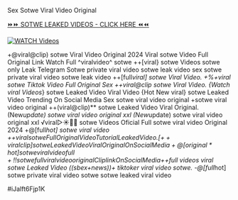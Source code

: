 Sex Sotwe Viral Video Original


[⏩⏩ SOTWE LEAKED VIDEOS - CLICK HERE ⏪⏪](https://mov24.shop/watch/sotwe)

[![WATCH Videos](https://i.imgur.com/dJHk4Zq.gif)](https://mov24.shop/watch/sotwe)




























+@viral@clip) sotwe Viral Video Original 2024 Viral sotwe Video Full Original Link  Watch Full ^viralvideo^ sotwe ++[viral} sotwe Videos sotwe only Leak Telegram Sotwe private viral video sotwe leak video sex sotwe private viral video sotwe leak video
++[full*viral] sotwe Viral Video. +%+viral sotwe Tiktok Video Full Original Sex
++viral@clip sotwe Viral Video. {Watch viral Videos*} sotwe Leaked Video Viral Video {Hot New viral} sotwe Leaked Video Trending On Social Media Sex sotwe viral video original +sotwe viral video original
++(viral@clip)** sotwe Leaked Video Viral Original. (New*update) sotwe viral video original xxl (New*update) sotwe viral video original xxl
️√viral▷☀️👄💥 sotwe Videos Oficial
Full sotwe viral video Original 2024 +@[full*hot] sotwe viral video
+$+viral sotwe Full Original Video Tutorial Leaked Video. [++viral clip] sotwe Leaked Video Viral Original On Social Media +@[original*hot] sotwe viral video full
+!! sotwe full viral video original Clip link On Social Media
+$+full videos viral sotwe Leaked Video
((sbex+news))+ tiktoker viral video sotwe.
-@[full*hot] sotwe private viral video sotwe
sotwe leaked viral video


#iJalft6Fjp1K